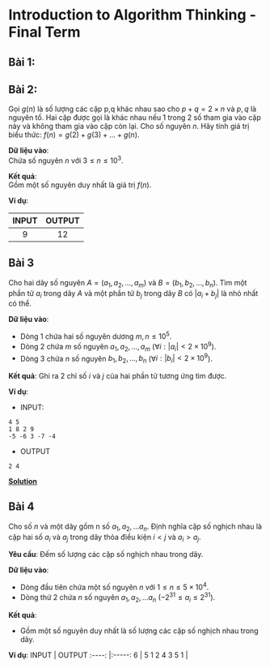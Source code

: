# Introduction to Algorithm Thinking - Final Term

## Bài 1:

## Bài 2:

Gọi $g(n)$ là số lượng các cặp p,q khác nhau sao cho $p+q=2×n$ và $p,q$ là nguyên tố. Hai cặp được gọi là khác nhau nếu 1 trong 2 số tham gia vào cặp này và không tham gia vào cặp còn lại. Cho số nguyên $n$. Hãy tính giá trị biểu thức: $f(n)=g(2)+g(3)+…+g(n)$.

**Dữ liệu vào**:  
Chứa số nguyên $n$ với $3≤n≤10^3$.

**Kết quả**:  
Gồm một số nguyên duy nhất là giá trị $f(n)$.

**Ví dụ**:

|INPUT   | OUTPUT   |
|:------:|:-------: |
|9       | 12       |


## Bài 3
Cho hai dãy số nguyên $A = (a_1, a_2, \dots, a_m)$ và $B = (b_1, b_2, \dots, b_n)$. Tìm một phần tử $a_i$ trong dãy $A$ và một phần tử $b_j$ trong dãy $B$ có $|a_i + b_j|$ là nhỏ nhất có thể.

**Dữ liệu vào**:
- Dòng 1 chứa hai số nguyên dương $m, n \leq 10^5$.
- Dòng 2 chứa $m$ số nguyên $a_1, a_2, \dots, a_m$ (∀${i}: |a_i| < 2 \times 10^9$).
- Dòng 3 chứa $n$ số nguyên $b_1, b_2, \dots, b_n$ (∀${i}: |b_i| < 2 \times 10^9$).

**Kết quả**: Ghi ra 2 chỉ số $i$ và $j$ của hai phần tử tương ứng tìm được.

**Ví dụ**:
- INPUT:
```
4 5
1 8 2 9
-5 -6 3 -7 -4
```
- OUTPUT
```
2 4
```

**[Solution](./Bài%203/3.md)**

## Bài 4

Cho số $n$ và một dãy gồm n số $a_1,a_2,…a_n$. Định nghĩa cặp số nghịch nhau là cặp hai số $a_i$ và $a_j$ trong dãy thỏa điều kiện $i < j$ và $a_i > a_j$. 

**Yêu cầu**: Đếm số lượng các cặp số nghịch nhau trong dãy.  

**Dữ liệu vào**:
- Dòng đầu tiên chứa một số nguyên $n$ với $1 ≤ n ≤5×10^4$.  
- Dòng thứ 2 chứa $n$ số nguyên $a_1,a_2,…a_n$ ($-2^{31} ≤ a_i ≤ 2^{31}$).

**Kết quả**:  
- Gồm một số nguyên duy nhất là số lượng các cặp số nghịch nhau trong dãy.

**Ví dụ**:
INPUT       | OUTPUT
:----:      |:-----:
6           | 5
1 2 4 3 5 1 |    




